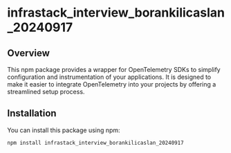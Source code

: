 # infrastack_interview_borankilicaslan_20240917

## Overview

This npm package provides a wrapper for OpenTelemetry SDKs to simplify configuration and instrumentation of your applications. It is designed to make it easier to integrate OpenTelemetry into your projects by offering a streamlined setup process.

## Installation

You can install this package using npm:

```sh
npm install infrastack_interview_borankilicaslan_20240917
